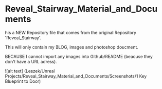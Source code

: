 # Reveal_Stairway_Material_and_Documents

his a NEW Repository file that comes from the original Repository 'Reveal_Stairway'. 

This will only contain my BLOG, images and photoshop doucment. 

BECAUSE I cannot import any images into Github/README (beacuse they don't have a URL adress). 

![alt text] (Leszek/Unreal Projects/Reveal_Stairway_Material_and_Documents/Screenshots/1 Key Blueprint to Door)